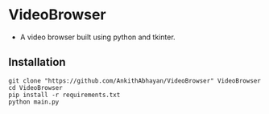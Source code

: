 # VideoBrowser
- A video browser built using python and tkinter.
## Installation
```
git clone "https://github.com/AnkithAbhayan/VideoBrowser" VideoBrowser
cd VideoBrowser
pip install -r requirements.txt
python main.py
```
